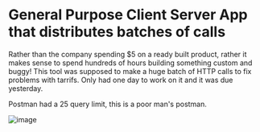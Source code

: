 # General Purpose Client Server App that distributes batches of calls

Rather than the company spending $5 on a ready built product, rather it makes sense to spend hundreds of hours building something custom and buggy!
This tool was supposed to make a huge batch of HTTP calls to fix problems with tarrifs. Only had one day to work on it and it was due yesterday.

Postman had a 25 query limit, this is a poor man's postman.


![image](https://github.com/user-attachments/assets/af778ad8-2273-4af9-96c6-5853e1d9fa17)





